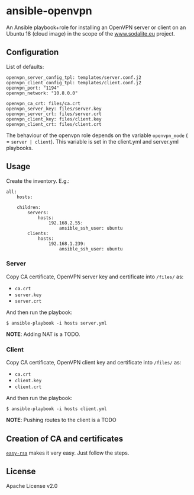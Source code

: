 # ansible-openvpn #

An Ansible playbook+role for installing an OpenVPN server or client on an Ubuntu 18 (cloud image)
in the scope of the www.sodalite.eu project.

## Configuration

List of defaults:

    openvpn_server_config_tpl: templates/server.conf.j2
    openvpn_client_config_tpl: templates/client.conf.j2
    openvpn_port: "1194"
    openvpn_network: "10.8.0.0"

    openvpn_ca_crt: files/ca.crt
    openvpn_server_key: files/server.key
    openvpn_server_crt: files/server.crt
    openvpn_client_key: files/client.key
    openvpn_client_crt: files/client.crt

The behaviour of the openvpn role depends on the variable `openvpn_mode` ( = `server | client`).
This variable is set in the client.yml and server.yml playbooks.

## Usage

Create the inventory. E.g.:

    all:
        hosts:

        children:
            servers:
                hosts:
                    192.168.2.55:
                        ansible_ssh_user: ubuntu
            clients:
                hosts:
                    192.168.1.239:
                        ansible_ssh_user: ubuntu


### Server

Copy CA certificate, OpenVPN server key and certificate into `/files/` as:

* `ca.crt`
* `server.key`
* `server.crt`

And then run the playbook:

    $ ansible-playbook -i hosts server.yml

**NOTE**: Adding NAT is a TODO. 

### Client

Copy CA certificate, OpenVPN client key and certificate into `/files/` as:

* `ca.crt`
* `client.key`
* `client.crt`

And then run the playbook:

    $ ansible-playbook -i hosts client.yml

**NOTE**: Pushing routes to the client is a TODO

## Creation of CA and certificates

[`easy-rsa`](https://github.com/OpenVPN/easy-rsa/blob/master/README.quickstart.md) makes it very easy. Just follow the steps.

## License 

Apache License v2.0